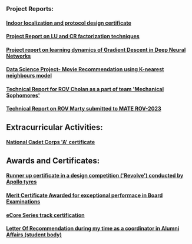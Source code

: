 ### Project Reports:
#### [Indoor localization and protocol design certificate](certificate-srikrishna.pdf)
#### [Project Report on LU and CR factorization techniques](LU-CR.pdf)
#### [Project report on learning dynamics of Gradient Descent in Deep Neural Networks](Learning_Dynamics_of_GD_in_DL.pdf)
#### [Data Science Project- Movie Recommendation using K-nearest neighbours model](ds_project.pdf)
#### [Technical Report for ROV Cholan as a part of team 'Mechanical Sophomores'](<ROV Cholan convocation documentation.pdf>)
#### [Technical Report on ROV Marty submitted to MATE ROV-2023 ](AUVSociety_TeamNira_TechnicalDocumentation_2023.pdf)


## Extracurricular Activities:
#### [National Cadet Corps 'A' certificate](ncc.pdf)


## Awards and Certificates:
#### [Runner up certificate in a design competition ('Revolve') conducted by Apollo tyres](revolve.pdf)
#### [Merit Certificate Awarded for exceptional performace in Board Examinations](merit.pdf)
#### [eCore Series track certification](certificateurrobot.pdf)
#### [Letter Of Recommendation during my time as a coordinator in Alumni Affairs (student body)](lor.pdf)